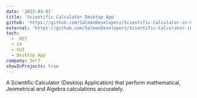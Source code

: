 ```yaml
---
date: '2022-03-01'
title: 'Scientific Calculator Desktop App'
github: 'https://github.com/SalmanDeveloperz/Scientific-Calculator-in-CSharp'
external: 'https://github.com/SalmanDeveloperz/Scientific-Calculator-in-CSharp'
tech:
  - .NET
  - C#
  - GUI
  - Desktop App
company: Self
showInProjects: true
---
```


A Scientific Calculator (Desktop Application) that perform mathematical, Jeometrical and Algebra calculations accurately.
